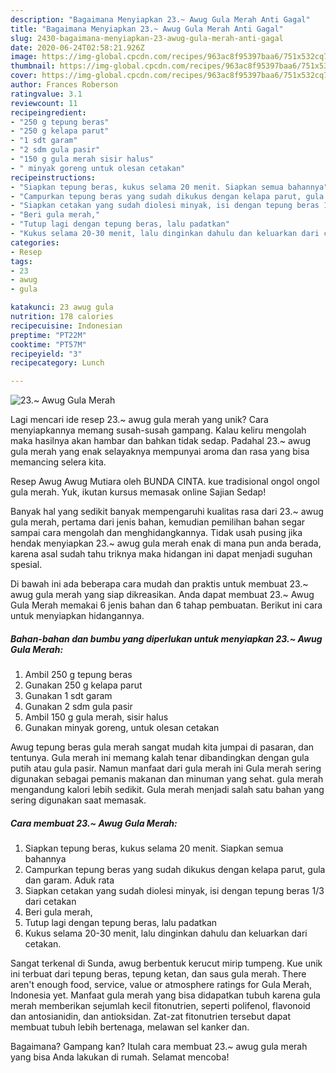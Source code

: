 ```yaml
---
description: "Bagaimana Menyiapkan 23.~ Awug Gula Merah Anti Gagal"
title: "Bagaimana Menyiapkan 23.~ Awug Gula Merah Anti Gagal"
slug: 2430-bagaimana-menyiapkan-23-awug-gula-merah-anti-gagal
date: 2020-06-24T02:58:21.926Z
image: https://img-global.cpcdn.com/recipes/963ac8f95397baa6/751x532cq70/23-awug-gula-merah-foto-resep-utama.jpg
thumbnail: https://img-global.cpcdn.com/recipes/963ac8f95397baa6/751x532cq70/23-awug-gula-merah-foto-resep-utama.jpg
cover: https://img-global.cpcdn.com/recipes/963ac8f95397baa6/751x532cq70/23-awug-gula-merah-foto-resep-utama.jpg
author: Frances Roberson
ratingvalue: 3.1
reviewcount: 11
recipeingredient:
- "250 g tepung beras"
- "250 g kelapa parut"
- "1 sdt garam"
- "2 sdm gula pasir"
- "150 g gula merah sisir halus"
- " minyak goreng untuk olesan cetakan"
recipeinstructions:
- "Siapkan tepung beras, kukus selama 20 menit. Siapkan semua bahannya"
- "Campurkan tepung beras yang sudah dikukus dengan kelapa parut, gula dan garam. Aduk rata"
- "Siapkan cetakan yang sudah diolesi minyak, isi dengan tepung beras 1/3 dari cetakan"
- "Beri gula merah,"
- "Tutup lagi dengan tepung beras, lalu padatkan"
- "Kukus selama 20-30 menit, lalu dinginkan dahulu dan keluarkan dari cetakan."
categories:
- Resep
tags:
- 23
- awug
- gula

katakunci: 23 awug gula 
nutrition: 178 calories
recipecuisine: Indonesian
preptime: "PT22M"
cooktime: "PT57M"
recipeyield: "3"
recipecategory: Lunch

---
```



![23.~ Awug Gula Merah](https://img-global.cpcdn.com/recipes/963ac8f95397baa6/751x532cq70/23-awug-gula-merah-foto-resep-utama.jpg)

Lagi mencari ide resep 23.~ awug gula merah yang unik? Cara menyiapkannya memang susah-susah gampang. Kalau keliru mengolah maka hasilnya akan hambar dan bahkan tidak sedap. Padahal 23.~ awug gula merah yang enak selayaknya mempunyai aroma dan rasa yang bisa memancing selera kita.

Resep Awug Awug Mutiara oleh BUNDA CINTA. kue tradisional ongol ongol gula merah. Yuk, ikutan kursus memasak online Sajian Sedap!

Banyak hal yang sedikit banyak mempengaruhi kualitas rasa dari 23.~ awug gula merah, pertama dari jenis bahan, kemudian pemilihan bahan segar sampai cara mengolah dan menghidangkannya. Tidak usah pusing jika hendak menyiapkan 23.~ awug gula merah enak di mana pun anda berada, karena asal sudah tahu triknya maka hidangan ini dapat menjadi suguhan spesial.


Di bawah ini ada beberapa cara mudah dan praktis untuk membuat 23.~ awug gula merah yang siap dikreasikan. Anda dapat membuat 23.~ Awug Gula Merah memakai 6 jenis bahan dan 6 tahap pembuatan. Berikut ini cara untuk menyiapkan hidangannya.

<!--inarticleads1-->

##### Bahan-bahan dan bumbu yang diperlukan untuk menyiapkan 23.~ Awug Gula Merah:

1. Ambil 250 g tepung beras
1. Gunakan 250 g kelapa parut
1. Gunakan 1 sdt garam
1. Gunakan 2 sdm gula pasir
1. Ambil 150 g gula merah, sisir halus
1. Gunakan  minyak goreng, untuk olesan cetakan


Awug tepung beras gula merah sangat mudah kita jumpai di pasaran, dan tentunya. Gula merah ini memang kalah tenar dibandingkan dengan gula putih atau gula pasir. Namun manfaat dari gula merah ini Gula merah sering digunakan sebagai pemanis makanan dan minuman yang sehat. gula merah mengandung kalori lebih sedikit. Gula merah menjadi salah satu bahan yang sering digunakan saat memasak. 

<!--inarticleads2-->

##### Cara membuat 23.~ Awug Gula Merah:

1. Siapkan tepung beras, kukus selama 20 menit. Siapkan semua bahannya
1. Campurkan tepung beras yang sudah dikukus dengan kelapa parut, gula dan garam. Aduk rata
1. Siapkan cetakan yang sudah diolesi minyak, isi dengan tepung beras 1/3 dari cetakan
1. Beri gula merah,
1. Tutup lagi dengan tepung beras, lalu padatkan
1. Kukus selama 20-30 menit, lalu dinginkan dahulu dan keluarkan dari cetakan.


Sangat terkenal di Sunda, awug berbentuk kerucut mirip tumpeng. Kue unik ini terbuat dari tepung beras, tepung ketan, dan saus gula merah. There aren&#39;t enough food, service, value or atmosphere ratings for Gula Merah, Indonesia yet. Manfaat gula merah yang bisa didapatkan tubuh karena gula merah memberikan sejumlah kecil fitonutrien, seperti polifenol, flavonoid dan antosianidin, dan antioksidan. Zat-zat fitonutrien tersebut dapat membuat tubuh lebih bertenaga, melawan sel kanker dan. 

Bagaimana? Gampang kan? Itulah cara membuat 23.~ awug gula merah yang bisa Anda lakukan di rumah. Selamat mencoba!
